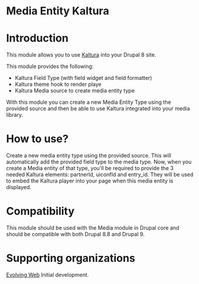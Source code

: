 Media Entity Kaltura
====================

# Introduction

This module allows you to use [Kaltura](https://corp.kaltura.com) into your Drupal 8 site.

This module provides the following:
- Kaltura Field Type (with field widget and field formatter)
- Kaltura theme hook to render playe
- Kaltura Media source to create media entity type

With this module you can create a new Media Entity Type using the provided
source and then be able to use Kaltura integrated into your media library.

# How to use?

Create a new media entity type using the provided source. This will
automatically add the provided field type to the media type. Now, when you
create a Media entity of that type, you'll be required to provide the 3 needed
Kaltura elements: partnerId, uiconfId and entry_id. They will be used to embed
the Kaltura player into your page when this media entity is displayed.

# Compatibility

This module should be used with the Media module in Drupal core and should be
compatible with both Drupal 8.8 and Drupal 9.

# Supporting organizations

[Evolving Web](https://www.drupal.org/evolving-web) Initial development.